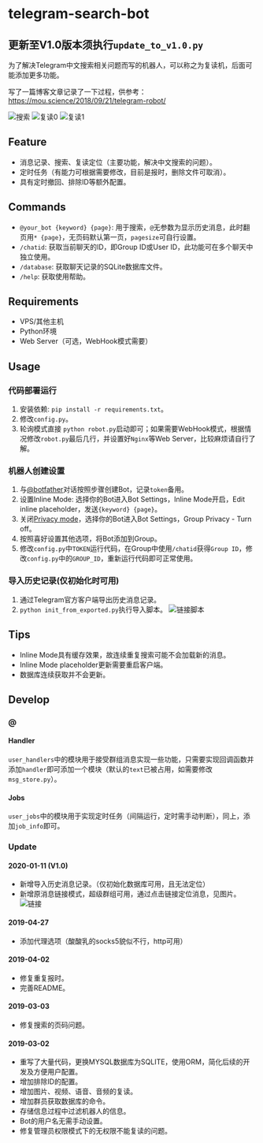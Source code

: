 
# telegram-search-bot

## 更新至V1.0版本须执行`update_to_v1.0.py`

为了解决Telegram中文搜索相关问题而写的机器人，可以称之为复读机，后面可能添加更多功能。

写了一篇博客文章记录了一下过程，供参考：<https://mou.science/2018/09/21/telegram-robot/>

![搜索](https://raw.githubusercontent.com/Taosky/telegram-search-bot/master/preview/search.png)
![复读0](https://raw.githubusercontent.com/Taosky/telegram-search-bot/master/preview/repeat0.png)
![复读1](https://raw.githubusercontent.com/Taosky/telegram-search-bot/master/preview/link-mode.png)

## Feature

- 消息记录、搜索、复读定位（主要功能，解决中文搜索的问题）。
- 定时任务（有能力可根据需要修改，目前是报时，删除文件可取消）。
- 具有定时撤回、排除ID等额外配置。

## Commands

- `@your_bot {keyword} {page}`: 用于搜索，`@`无参数为显示历史消息，此时翻页用`* {page}`，无页码默认第一页，`pagesize`可自行设置。
- `/chatid`: 获取当前聊天的ID，即Group ID或User ID，此功能可在多个聊天中独立使用。
- `/database`: 获取聊天记录的SQLite数据库文件。
- `/help`: 获取使用帮助。

## Requirements

- VPS/其他主机
- Python环境
- Web Server（可选，WebHook模式需要）

## Usage

### 代码部署运行

1. 安装依赖: `pip install -r requirements.txt`。
2. 修改`config.py`。
3. 轮询模式直接 `python robot.py`启动即可；如果需要WebHook模式，根据情况修改`robot.py`最后几行，并设置好`Nginx`等Web Server，比较麻烦请自行了解。

### 机器人创建设置

1. 与[@botfather](https://t.me/botfather)对话按照步骤创建Bot，记录`token`备用。
2. 设置Inline Mode: 选择你的Bot进入Bot Settings，Inline Mode开启，Edit inline placeholder，发送`{keyword} {page}`。
3. 关闭[Privacy mode](https://core.telegram.org/bots#privacy-mode)，选择你的Bot进入Bot Settings，Group Privacy - Turn off。
4. 按照喜好设置其他选项，将Bot添加到Group。
5. 修改`config.py`中`TOKEN`运行代码，在Group中使用`/chatid`获得`Group ID`，修改`config.py`中的`GROUP_ID`，重新运行代码即可正常使用。

### 导入历史记录(仅初始化时可用)

1. 通过Telegram官方客户端导出历史消息记录。
2. `python init_from_exported.py`执行导入脚本。
![链接脚本](https://raw.githubusercontent.com/Taosky/telegram-search-bot/master/preview/link-mode-script.png)

## Tips

- Inline Mode具有缓存效果，故连续重复搜索可能不会加载新的消息。
- Inline Mode placeholder更新需要重启客户端。
- 数据库连续获取并不会更新。

## Develop

### @

#### Handler

`user_handlers`中的模块用于接受群组消息实现一些功能，只需要实现回调函数并添加`handler`即可添加一个模块（默认的`text`已被占用，如需要修改`msg_store.py`）。

#### Jobs

`user_jobs`中的模块用于实现定时任务（间隔运行，定时需手动判断），同上，添加`job_info`即可。

### Update

#### 2020-01-11 (V1.0)

- 新增导入历史消息记录。（仅初始化数据库可用，且无法定位）
- 新增原消息链接模式，超级群组可用，通过点击链接定位消息，见图片。
![链接](https://raw.githubusercontent.com/Taosky/telegram-search-bot/master/preview/link-mode.png)

#### 2019-04-27

- 添加代理选项（酸酸乳的socks5貌似不行，http可用）

#### 2019-04-02

- 修复重复报时。
- 完善README。

#### 2019-03-03

- 修复搜索的页码问题。

#### 2019-03-02

- 重写了大量代码，更换MYSQL数据库为SQLITE，使用ORM，简化后续的开发及方便用户配置。
- 增加排除ID的配置。
- 增加图片、视频、语音、音频的复读。
- 增加群员获取数据库的命令。
- 存储信息过程中过滤机器人的信息。
- Bot的用户名无需手动设置。
- 修复管理员权限模式下的无权限不能复读的问题。
